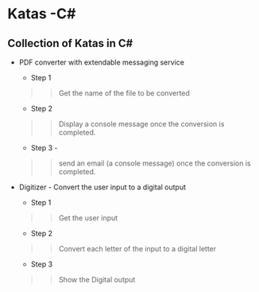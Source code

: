# Katas -C#

## Collection of Katas in C#

  * PDF converter with extendable messaging service
    + Step 1
    >>Get the name of the file to be converted
    + Step 2
    >>Display a console message once the conversion is completed.
    + Step 3 - 
    >>send an email (a console message) once the conversion is completed.
    
    
  * Digitizer - Convert the user input to a digital output
    + Step 1
    >>Get the user input
    + Step 2
    >>Convert each letter of the input to a digital letter
    + Step 3
    >>Show the Digital output
